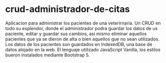 # crud-administrador-de-citas

Aplicacion para administrar los pacientes de una veterirnaria.
Un CRUD en todo su esplendor, donde el administrador podra guardar los datos de us paciente, editar y guardar sus cambios, asi mismo eliminar aquellos pacientes que ya se dieron de alta o bien aquellos que no sean utilizados.
Los datos de los pacientes son guardados en IndexedDB, una base de datos alojado en la web.
El lenguaje utilizado JavaScript Vanilla, los estilos bueron instalados mediante Bootstrap 5.
